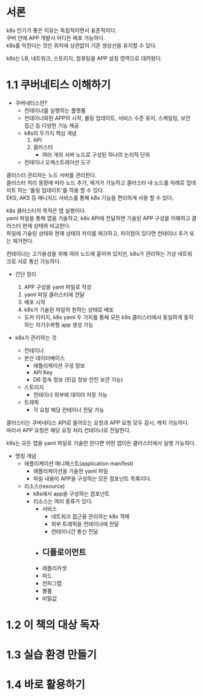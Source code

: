 # 서론
k8s 인기가 좋은 이유는 독립적이면서 표준적이다.  
쿠버 안에 APP 개발시 어디든 배포 가능하다.  
k8s를 익힌다는 것은 위치에 상관없이 기존 생상선을 유지할 수 있다.

k8s는 LB, 네트워크, 스토리지, 컴퓨팅을 APP 설정 영역으로 데려왔다.

# 1.1 쿠버네티스 이해하기
- 쿠버네티스란?
  - 컨테이너를 실행하는 플랫폼
  - 컨테이너화된 APP의 시작, 롤링 업데이트, 서비스 수준 유지, 스케일링, 보안 접근 등 다양한 기능 제공
  - k8s의 두가지 핵심 개념
    1. API
    2. 클러스터
       - 여러 개의 서버 노드로 구성된 하나의 논리적 단위
  - 컨테이너 오케스트레이션 도구
  
클러스터 관리자는 노드 서버를 관리한다.  
클러스터 처리 용량에 따라 노드 추가, 제거가 가능하고 클러스터 내 노드를 차례로 업데이트 하는 '롤링 업데이트'를 적용 할 수 있다.  
EKS, AKS 등 매니지드 서비스를 통해 k8s 기능을 편리하게 사용 할 수 있다.  

k8s 클러스터의 목적은 앱 실행이다.  
yaml 파일을 통해 앱을 기술하고, k8s API에 전달하면 기술된 APP 구성을 이해하고 클러스터 현재 상태와 비교한다.  
파일에 기술된 상태와 현재 상태의 차이를 체크하고, 차이점이 있다면 컨테이너 추가 또는 제거한다.  
  
컨테이너는 고가용성을 위해 여러 노드에 흩어져 있지만, k8s가 관리하는 가상 네트워크로 서로 통신 가능하다.  
- 간단 정리
  1. APP 구성을 yaml 파일로 작성
  2. yaml 파일 클러스터에 전달
  3. 배포 시작
  4. k8s가 기술된 파일의 원하는 상태로 배포
  - 도커 이미지, k8s yaml 두 가지를 통해 모든 k8s 클러스터에서 동일하게 동작하는 자기수복형 app 생성 가능

- k8s가 관리하는 것
  - 컨테이너
  - 분산 데이터베이스
    - 애플리케이션 구성 정보
    - API Key
    - DB 접속 정보 (민감 정보 안전 보관 가능) 
  - 스토리지
    - 컨테이너 외부에 데이터 저장 가능
  - 트래픽
    - 각 요청 해당 컨테이너 전달 가능

클러스터는 쿠버네티스 API로 들어오는 요청과 APP 요청 모두 감시, 캐치 가능하다.  
따라서 APP 요청은 해당 요청 처리 컨테이너로 전달한다.  
  
k8s는 모든 앱을 yaml 파일로 기술만 한다면 어떤 앱이든 클러스터에서 실행 가능하다.  
- 명칭 개념
  - 애플리케이션 매니페스트(application manifest)
    - 애플리케이션을 기술한 yaml 파일
    - 파일 내용이 APP을 구성하는 모든 컴포넌트 목록이다.
  - 리소스(resource)
    - k8s에서 app을 구성하는 컴포넌트
    - 리소스는 여러 종류가 있다.
      - 서비스 
        - 네트워크 접근을 관리하는 k8s 객체
        - 외부 트래픽을 컨테이너에 전달
        - 컨테이너간 통신 전달
      - 디플로이먼트
        - 
      - 레플리카셋
      - 파드
      - 컨피그맵
      - 볼륨
      - 비밀값



# 1.2 이 책의 대상 독자

# 1.3 실습 환경 만들기

# 1.4 바로 활용하기
